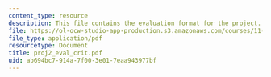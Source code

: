 ```yaml
---
content_type: resource
description: This file contains the evaluation format for the project.
file: https://ol-ocw-studio-app-production.s3.amazonaws.com/courses/11-204-planning-communications-and-digital-media-fall-2004/ab694bc7914a7f003e017eaa943977bf_proj2_eval_crit.pdf
file_type: application/pdf
resourcetype: Document
title: proj2_eval_crit.pdf
uid: ab694bc7-914a-7f00-3e01-7eaa943977bf
---
```

